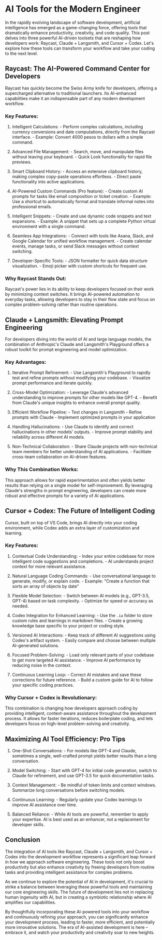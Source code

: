 # AI Tools for the Modern Engineer

In the rapidly evolving landscape of software development, artificial intelligence has emerged as a game-changing force, offering tools that dramatically enhance productivity, creativity, and code quality. This post delves into three powerful AI-driven toolsets that are reshaping how developers work: Raycast, Claude + Langsmith, and Cursor + Codex. Let's explore how these tools can transform your workflow and take your coding to the next level.

## Raycast: The AI-Powered Command Center for Developers

Raycast has quickly become the Swiss Army knife for developers, offering a supercharged alternative to traditional launchers. Its AI-enhanced capabilities make it an indispensable part of any modern development workflow.

### Key Features:
1. Intelligent Calculations: 
		- Perform complex calculations, including currency conversions and date computations, directly from the Raycast interface.
		- Example: Convert 4000 pesos to dollars with a simple command.

2. Advanced File Management: 
		- Search, move, and manipulate files without leaving your keyboard.
		- Quick Look functionality for rapid file previews.

3. Smart Clipboard History: 
		- Access an extensive clipboard history, making complex copy-paste operations effortless.
		- Direct paste functionality into active applications.

4. AI-Powered Custom Commands (Pro feature):
		- Create custom AI prompts for tasks like email composition or ticket creation.
		- Example: Use a shortcut to automatically format and translate informal notes into professional emails.

5. Intelligent Snippets: 
		- Create and use dynamic code snippets and text expansions.
		- Example: A snippet that sets up a complete Python virtual environment with a single command.

6. Seamless App Integrations: 
		- Connect with tools like Asana, Slack, and Google Calendar for unified workflow management.
		- Create calendar events, manage tasks, or send Slack messages without context switching.

7. Developer-Specific Tools:
		- JSON formatter for quick data structure visualization.
		- Emoji picker with custom shortcuts for frequent use.

### Why Raycast Stands Out:
Raycast's power lies in its ability to keep developers focused on their work by minimizing context switches. It brings AI-powered automation to everyday tasks, allowing developers to stay in their flow state and focus on complex problem-solving rather than routine operations.

## Claude + Langsmith: Elevating Prompt Engineering

For developers diving into the world of AI and large language models, the combination of Anthropic's Claude and Langsmith's Playground offers a robust toolkit for prompt engineering and model optimization.

### Key Advantages:

1. Iterative Prompt Refinement: 
		-	Use Langsmith's Playground to rapidly test and refine prompts without modifying your codebase.
		- Visualize prompt performance and iterate quickly.

2. Cross-Model Optimization: 
		- Leverage Claude's advanced understanding to improve prompts for other models like GPT-4.
		- Benefit from Claude's unique insights to enhance overall prompt quality.

3. Efficient Workflow Pipeline:
		- Test changes in Langsmith
		- Refine prompts with Claude
		- Implement optimized prompts in your application

4. Handling Hallucinations: 
		- Use Claude to identify and correct hallucinations in other models' outputs.
		- Improve prompt stability and reliability across different AI models.

5. Non-Technical Collaboration:
		- Share Claude projects with non-technical team members for better understanding of AI applications.
		- Facilitate cross-team collaboration on AI-driven features.

### Why This Combination Works:
This approach allows for rapid experimentation and often yields better results than relying on a single model for self-improvement. By leveraging Claude's strengths in prompt engineering, developers can create more robust and effective prompts for a variety of AI applications.

## Cursor + Codex: The Future of Intelligent Coding

Cursor, built on top of VS Code, brings AI directly into your coding environment, while Codex adds an extra layer of customization and learning.

### Key Features:

1. Contextual Code Understanding: 
		-	Index your entire codebase for more intelligent code suggestions and completions.
		-	AI understands project context for more relevant assistance.

2. Natural Language Coding Commands: 
		-	Use conversational language to generate, modify, or explain code.
		-	Example: "Create a function that sorts an array of objects by date"

3. Flexible Model Selection: 
		-	Switch between AI models (e.g., GPT-3.5, GPT-4) based on task complexity.
		-	Optimize for speed or accuracy as needed.

4. Codex Integration for Enhanced Learning:
		-	Use the `.ia` folder to store custom rules and learnings in markdown files.
		-	Create a growing knowledge base specific to your project or coding style.

5. Versioned AI Interactions: 
		-	Keep track of different AI suggestions using Codex's artifact system.
		-	Easily compare and choose between multiple AI-generated solutions.

6. Focused Problem-Solving: 
		-	Load only relevant parts of your codebase to get more targeted AI assistance.
		-	Improve AI performance by reducing noise in the context.

7. Continuous Learning Loop:
		-	Correct AI mistakes and save these corrections for future reference.
		-	Build a custom guide for AI to follow your specific coding practices.

### Why Cursor + Codex is Revolutionary:
This combination is changing how developers approach coding by providing intelligent, context-aware assistance throughout the development process. It allows for faster iterations, reduces boilerplate coding, and lets developers focus on high-level problem-solving and creativity.

## Maximizing AI Tool Efficiency: Pro Tips

1. One-Shot Conversations:
		-	For models like GPT-4 and Claude, sometimes a single, well-crafted prompt yields better results than a long conversation.

2. Model Switching:
		-	Start with GPT-4 for initial code generation, switch to Claude for refinement, and use GPT-3.5 for quick documentation tasks.

3. Context Management:
		-	Be mindful of token limits and context windows. Summarize long conversations before switching models.

4. Continuous Learning:
		-	Regularly update your Codex learnings to improve AI assistance over time.

5. Balanced Reliance:
		-	While AI tools are powerful, remember to apply your expertise. AI is best used as an enhancer, not a replacement for developer skills.

## Conclusion

The integration of AI tools like Raycast, Claude + Langsmith, and Cursor + Codex into the development workflow represents a significant leap forward in how we approach software engineering. These tools not only boost productivity but also enhance creativity by freeing developers from routine tasks and providing intelligent assistance for complex problems.

As we continue to explore the potential of AI in development, it's crucial to strike a balance between leveraging these powerful tools and maintaining our core engineering skills. The future of development lies not in replacing human ingenuity with AI, but in creating a symbiotic relationship where AI amplifies our capabilities.

By thoughtfully incorporating these AI-powered tools into your workflow and continuously refining your approach, you can significantly enhance your development process, leading to faster, more efficient, and potentially more innovative solutions. The era of AI-assisted development is here – embrace it, and watch your productivity and creativity soar to new heights.